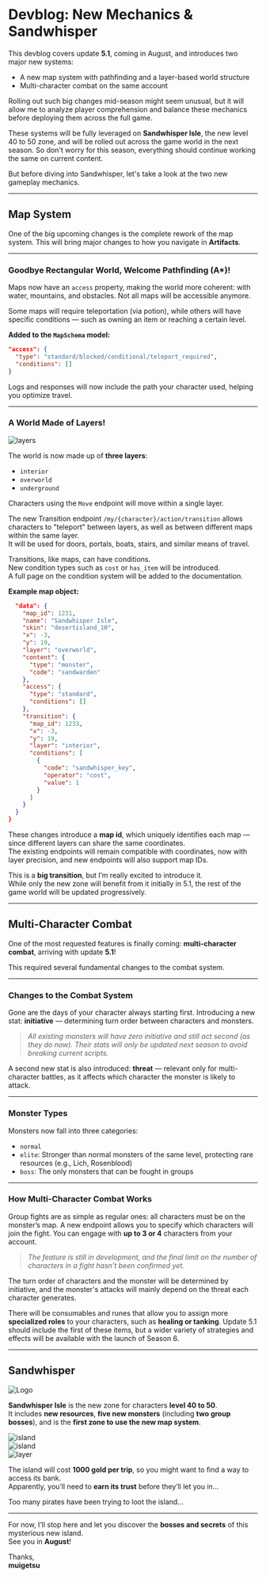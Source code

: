 # Devblog: New Mechanics & Sandwhisper

This devblog covers update **5.1**, coming in August, and introduces two major new systems:

- A new map system with pathfinding and a layer-based world structure  
- Multi-character combat on the same account

Rolling out such big changes mid-season might seem unusual, but it will allow me to analyze player comprehension and balance these mechanics before deploying them across the full game.

These systems will be fully leveraged on **Sandwhisper Isle**, the new level 40 to 50 zone, and will be rolled out across the game world in the next season. So don't worry for this season, everything should continue working the same on current content.

But before diving into Sandwhisper, let's take a look at the two new gameplay mechanics.

---

## Map System

One of the big upcoming changes is the complete rework of the map system. This will bring major changes to how you navigate in **Artifacts**.

---

### Goodbye Rectangular World, Welcome Pathfinding (A*)!

Maps now have an `access` property, making the world more coherent: with water, mountains, and obstacles. Not all maps will be accessible anymore.

Some maps will require teleportation (via potion), while others will have specific conditions — such as owning an item or reaching a certain level.

**Added to the `MapSchema` model:**
```json
"access": {
  "type": "standard/blocked/conditional/teleport_required",
  "conditions": []
}
```

Logs and responses will now include the path your character used, helping you optimize travel.

---

### A World Made of Layers!

![layers](https://i.imgur.com/90m8D8T.gif)

The world is now made up of **three layers**:

- `interior`  
- `overworld`  
- `underground`

Characters using the `Move` endpoint will move within a single layer. 

The new Transition endpoint `/my/{character}/action/transition` allows characters to "teleport" between layers, as well as between different maps within the same layer.  
It will be used for doors, portals, boats, stairs, and similar means of travel.

Transitions, like maps, can have conditions.  
New condition types such as `cost` or `has_item` will be introduced.  
A full page on the condition system will be added to the documentation.

**Example map object:**
```json
  "data": {
    "map_id": 1231,
    "name": "Sandwhisper Isle",
    "skin": "desertisland_10",
    "x": -3,
    "y": 19,
    "layer": "overworld",
    "content": {
      "type": "monster",
      "code": "sandwarden"
    },
    "access": {
      "type": "standard",
      "conditions": []
    },
    "transition": {
      "map_id": 1233,
      "x": -3,
      "y": 19,
      "layer": "interior",
      "conditions": [
        {
          "code": "sandwhisper_key",
          "operator": "cost",
          "value": 1
        }
      ]
    }
  }
}
```

These changes introduce a **map id**, which uniquely identifies each map — since different layers can share the same coordinates.  
The existing endpoints will remain compatible with coordinates, now with layer precision, and new endpoints will also support map IDs.

This is a **big transition**, but I’m really excited to introduce it.  
While only the new zone will benefit from it initially in 5.1, the rest of the game world will be updated progressively.

---

## Multi-Character Combat

One of the most requested features is finally coming: **multi-character combat**, arriving with update **5.1**!

This required several fundamental changes to the combat system.

---

### Changes to the Combat System

Gone are the days of your character always starting first. Introducing a new stat: **initiative** — determining turn order between characters and monsters.

> *All existing monsters will have zero initiative and still act second (as they do now). Their stats will only be updated next season to avoid breaking current scripts.*

A second new stat is also introduced: **threat** — relevant only for multi-character battles, as it affects which character the monster is likely to attack.

---

### Monster Types

Monsters now fall into three categories:

- `normal`  
- `elite`: Stronger than normal monsters of the same level, protecting rare resources (e.g., Lich, Rosenblood)  
- `boss`: The only monsters that can be fought in groups

---

### How Multi-Character Combat Works

Group fights are as simple as regular ones: all characters must be on the monster’s map. A new endpoint allows you to specify which characters will join the fight. You can engage with **up to 3 or 4** characters from your account.

> *The feature is still in development, and the final limit on the number of characters in a fight hasn’t been confirmed yet.*

The turn order of characters and the monster will be determined by initiative, and the monster's attacks will mainly depend on the threat each character generates.

There will be consumables and runes that allow you to assign more **specialized roles** to your characters, such as **healing or tanking**. Update 5.1 should include the first of these items, but a wider variety of strategies and effects will be available with the launch of Season 6.

---

## Sandwhisper

![Logo](https://i.imgur.com/5fRjfZt.png)

**Sandwhisper Isle** is the new zone for characters **level 40 to 50**.  
It includes **new resources**, **five new monsters** (including **two group bosses**), and is the **first zone to use the new map system**.

![island](https://i.imgur.com/K19j71Y.png)  
![island](https://i.imgur.com/Yj2Roj9.png)  
![layer](https://i.imgur.com/MEWeqUS.png)

The island will cost **1000 gold per trip**, so you might want to find a way to access its bank.  
Apparently, you’ll need to **earn its trust** before they’ll let you in...

Too many pirates have been trying to loot the island...

---

For now, I’ll stop here and let you discover the **bosses and secrets** of this mysterious new island.  
See you in **August**!

Thanks,  
**muigetsu**
